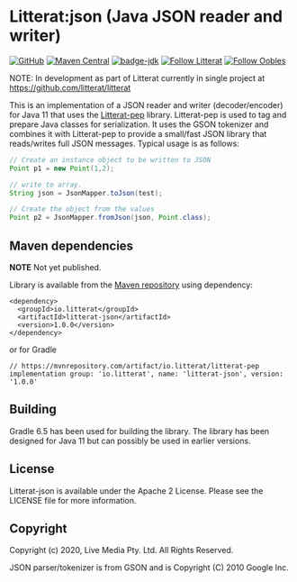 
# Litterat:json (Java JSON reader and writer)

[![GitHub](https://img.shields.io/github/license/litterat/pep-java)](https://github.com/litterat/litterat-json/blob/master/LICENSE)
[![Maven Central](https://img.shields.io/maven-central/v/io.litterat/litterat-json.svg)](https://search.maven.org/search?q=io.litterat.litterat-json)
[![badge-jdk](https://img.shields.io/badge/jdk-11-green.svg)](http://www.oracle.com/technetwork/java/javase/downloads/index.html)
[![Follow Litterat](https://img.shields.io/twitter/follow/litterat_io.svg?style=social)](https://twitter.com/litterat_io)
[![Follow Oobles](https://img.shields.io/twitter/follow/oobles.svg?style=social)](https://twitter.com/oobles)

NOTE: In development as part of Litterat currently in single project at https://github.com/litterat/litterat

This is an implementation of a JSON reader and writer (decoder/encoder) for Java 11 that uses the [Litterat-pep](https://github.com/litterat/pep-java) library. Litterat-pep is used to tag and prepare Java classes for serialization. It uses the GSON tokenizer and combines it with Litterat-pep to provide a small/fast JSON library that reads/writes full JSON messages. Typical usage is as follows:

```java
// Create an instance object to be written to JSON
Point p1 = new Point(1,2);

// write to array.
String json = JsonMapper.toJson(test);

// Create the object from the values
Point p2 = JsonMapper.fromJson(json, Point.class);
```

## Maven dependencies

__NOTE__ Not yet published.

Library is available from the [Maven repository](https://mvnrepository.com/artifact/io.litterat/litterat-json) using dependency:

```
<dependency>
  <groupId>io.litterat</groupId>
  <artifactId>litterat-json</artifactId>
  <version>1.0.0</version>
</dependency>
```

or for Gradle

```
// https://mvnrepository.com/artifact/io.litterat/litterat-pep
implementation group: 'io.litterat', name: 'litterat-json', version: '1.0.0'
```

## Building

Gradle 6.5 has been used for building the library. The library has been designed for Java 11 but can possibly be used in earlier versions.


## License

Litterat-json is available under the Apache 2 License. Please see the LICENSE file for more information.

## Copyright

Copyright (c) 2020, Live Media Pty. Ltd. All Rights Reserved.

JSON parser/tokenizer is from GSON and is Copyright (C) 2010 Google Inc.
